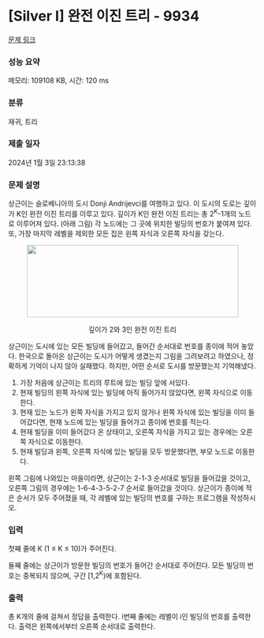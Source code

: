# [Silver I] 완전 이진 트리 - 9934 

[문제 링크](https://www.acmicpc.net/problem/9934) 

### 성능 요약

메모리: 109108 KB, 시간: 120 ms

### 분류

재귀, 트리

### 제출 일자

2024년 1월 3일 23:13:38

### 문제 설명

<p>상근이는 슬로베니아의 도시 Donji Andrijevci를 여행하고 있다. 이 도시의 도로는 깊이가 K인 완전 이진 트리를 이루고 있다. 깊이가 K인 완전 이진 트리는 총 2<sup>K</sup>-1개의 노드로 이루어져 있다. (아래 그림) 각 노드에는 그 곳에 위치한 빌딩의 번호가 붙여져 있다. 또, 가장 마지막 레벨을 제외한 모든 집은 왼쪽 자식과 오른쪽 자식을 갖는다.</p>

<p style="text-align: center;"><img alt="" src="" style="width: 429px; height: 147px;"></p>

<p style="text-align: center;">깊이가 2와 3인 완전 이진 트리</p>

<p>상근이는 도시에 있는 모든 빌딩에 들어갔고, 들어간 순서대로 번호를 종이에 적어 놓았다. 한국으로 돌아온 상근이는 도시가 어떻게 생겼는지 그림을 그려보려고 하였으나, 정확하게 기억이 나지 않아 실패했다. 하지만, 어떤 순서로 도시를 방문했는지 기억해냈다.</p>

<ol>
	<li>가장 처음에 상근이는 트리의 루트에 있는 빌딩 앞에 서있다.</li>
	<li>현재 빌딩의 왼쪽 자식에 있는 빌딩에 아직 들어가지 않았다면, 왼쪽 자식으로 이동한다.</li>
	<li>현재 있는 노드가 왼쪽 자식을 가지고 있지 않거나 왼쪽 자식에 있는 빌딩을 이미 들어갔다면, 현재 노드에 있는 빌딩을 들어가고 종이에 번호를 적는다.</li>
	<li>현재 빌딩을 이미 들어갔다 온 상태이고, 오른쪽 자식을 가지고 있는 경우에는 오른쪽 자식으로 이동한다.</li>
	<li>현재 빌딩과 왼쪽, 오른쪽 자식에 있는 빌딩을 모두 방문했다면, 부모 노드로 이동한다.</li>
</ol>

<p>왼쪽 그림에 나와있는 마을이라면, 상근이는 2-1-3 순서대로 빌딩을 들어갔을 것이고, 오른쪽 그림의 경우에는 1-6-4-3-5-2-7 순서로 들어갔을 것이다. 상근이가 종이에 적은 순서가 모두 주어졌을 때, 각 레벨에 있는 빌딩의 번호를 구하는 프로그램을 작성하시오.</p>

### 입력 

 <p>첫째 줄에 K (1 ≤ K ≤ 10)가 주어진다.</p>

<p>둘째 줄에는 상근이가 방문한 빌딩의 번호가 들어간 순서대로 주어진다. 모든 빌딩의 번호는 중복되지 않으며, 구간 [1,2<sup>K</sup>)에 포함된다.</p>

### 출력 

 <p>총 K개의 줄에 걸쳐서 정답을 출력한다. i번째 줄에는 레벨이 i인 빌딩의 번호를 출력한다. 출력은 왼쪽에서부터 오른쪽 순서대로 출력한다.</p>


